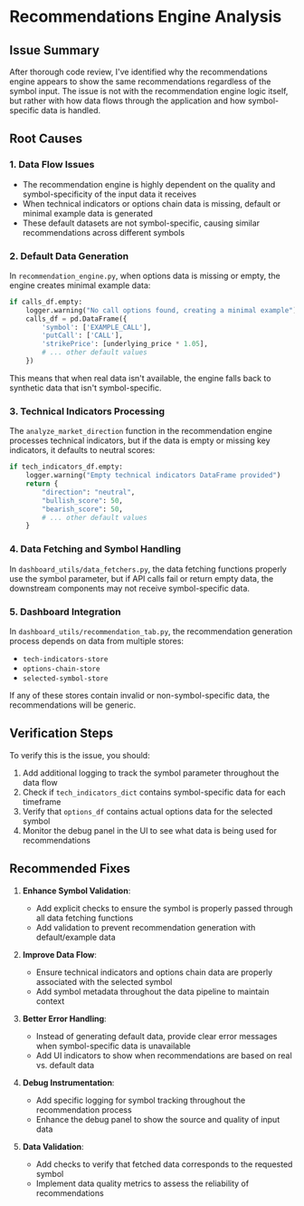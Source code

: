 # Recommendations Engine Analysis

## Issue Summary
After thorough code review, I've identified why the recommendations engine appears to show the same recommendations regardless of the symbol input. The issue is not with the recommendation engine logic itself, but rather with how data flows through the application and how symbol-specific data is handled.

## Root Causes

### 1. Data Flow Issues
- The recommendation engine is highly dependent on the quality and symbol-specificity of the input data it receives
- When technical indicators or options chain data is missing, default or minimal example data is generated
- These default datasets are not symbol-specific, causing similar recommendations across different symbols

### 2. Default Data Generation
In `recommendation_engine.py`, when options data is missing or empty, the engine creates minimal example data:

```python
if calls_df.empty:
    logger.warning("No call options found, creating a minimal example")
    calls_df = pd.DataFrame({
        'symbol': ['EXAMPLE_CALL'],
        'putCall': ['CALL'],
        'strikePrice': [underlying_price * 1.05],
        # ... other default values
    })
```

This means that when real data isn't available, the engine falls back to synthetic data that isn't symbol-specific.

### 3. Technical Indicators Processing
The `analyze_market_direction` function in the recommendation engine processes technical indicators, but if the data is empty or missing key indicators, it defaults to neutral scores:

```python
if tech_indicators_df.empty:
    logger.warning("Empty technical indicators DataFrame provided")
    return {
        "direction": "neutral",
        "bullish_score": 50,
        "bearish_score": 50,
        # ... other default values
    }
```

### 4. Data Fetching and Symbol Handling
In `dashboard_utils/data_fetchers.py`, the data fetching functions properly use the symbol parameter, but if API calls fail or return empty data, the downstream components may not receive symbol-specific data.

### 5. Dashboard Integration
In `dashboard_utils/recommendation_tab.py`, the recommendation generation process depends on data from multiple stores:
- `tech-indicators-store`
- `options-chain-store`
- `selected-symbol-store`

If any of these stores contain invalid or non-symbol-specific data, the recommendations will be generic.

## Verification Steps

To verify this is the issue, you should:

1. Add additional logging to track the symbol parameter throughout the data flow
2. Check if `tech_indicators_dict` contains symbol-specific data for each timeframe
3. Verify that `options_df` contains actual options data for the selected symbol
4. Monitor the debug panel in the UI to see what data is being used for recommendations

## Recommended Fixes

1. **Enhance Symbol Validation**:
   - Add explicit checks to ensure the symbol is properly passed through all data fetching functions
   - Add validation to prevent recommendation generation with default/example data

2. **Improve Data Flow**:
   - Ensure technical indicators and options chain data are properly associated with the selected symbol
   - Add symbol metadata throughout the data pipeline to maintain context

3. **Better Error Handling**:
   - Instead of generating default data, provide clear error messages when symbol-specific data is unavailable
   - Add UI indicators to show when recommendations are based on real vs. default data

4. **Debug Instrumentation**:
   - Add specific logging for symbol tracking throughout the recommendation process
   - Enhance the debug panel to show the source and quality of input data

5. **Data Validation**:
   - Add checks to verify that fetched data corresponds to the requested symbol
   - Implement data quality metrics to assess the reliability of recommendations
